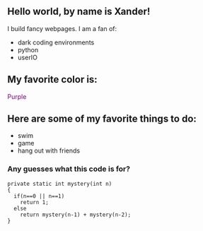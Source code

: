 ## Hello world, by name is Xander!

I build fancy webpages. I am a fan of:
* dark coding environments
* python
* userIO

## My favorite color is:
<span style="color:purple">Purple</span>

## Here are some of my favorite things to do:
* swim
* game
* hang out with friends

### Any guesses what this code is for?
```
private static int mystery(int n)
{
  if(n==0 || n==1)
    return 1;
  else
    return mystery(n-1) + mystery(n-2);
}
```